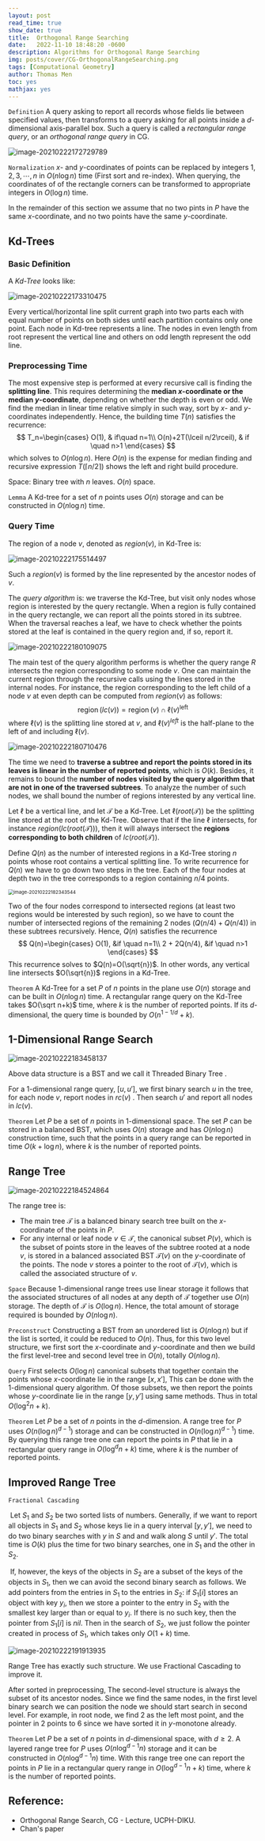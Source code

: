 ```yaml
---
layout: post
read_time: true
show_date: true
title:  Orthogonal Range Searching
date:   2022-11-10 18:48:20 -0600
description: Algorithms for Orthogonal Range Searching
img: posts/cover/CG-OrthogonalRangeSearching.png
tags: [Computational Geometry]
author: Thomas Men
toc: yes
mathjax: yes
---
```


`Definition` A query asking to report all records whose fields lie between specified values, then transforms to a query asking for all points inside a $d$-dimensional axis-parallel box. Such a query is called a *rectangular range query*, or an *orthogonal range query* in CG.

![image-20210222172729789](./assets/img/posts/typora-user-images/image-20210222172729789.png)

`Normalization` $x$- and $y$-coordinates of points can be replaced by integers $1,2,3,\cdots, n$ in $O(n\log n)$ time (First sort and re-index).  When querying, the coordinates of of the rectangle corners can be transformed to appropriate integers in $O(\log n)$ time.

In the remainder of this section we assume that no two pints in $P$ have the same $x$-coordinate, and no two points have the same $y$-coordinate.

## Kd-Trees

### Basic Definition

A *Kd-Tree* looks like:

![image-20210222173310475](./assets/img/posts/typora-user-images/image-20210222173310475.png)

Every vertical/horizontal line split current graph into two parts each with equal number of points on both sides until each partition contains only one point. Each node in Kd-tree represents a line. The nodes in even length from root represent the vertical line and others on odd length represent the odd line.

### Preprocessing Time

The most expensive step is performed at every recursive call is finding the **splitting line**. This requires determining the **median $x$-coordinate or the median $y$-coordinate**, depending on whether the depth is even or odd. We find the median in linear time relative simply in such way, sort by $x$- and $y$- coordinates independently. Hence, the building time $T(n)$ satisfies the recurrence:
$$
T_n=\begin{cases}
O(1), & if\quad n=1\\
O(n)+2T(\lceil n/2\rceil), & if \quad n>1
\end{cases}
$$
which solves to $O(n\log n)$. Here $O(n)$ is the expense for median finding and recursive expression $T(\lceil n/2\rceil)$ shows the left and right build procedure.

Space: Binary tree with $n$ leaves. $O(n)$ space.

`Lemma` A Kd-tree for a set of $n$ points uses $O(n)$ storage and can be constructed in $O(n\log n)$ time.

###  Query Time

The region of a node $v$, denoted as $region(v)$, in Kd-Tree is:

![image-20210222175514497](./assets/img/posts/typora-user-images/image-20210222175514497.png)

Such a $region(v)$ is formed by the line represented by the ancestor nodes of $v$. 

The *query algorithm* is: we traverse the Kd-Tree, but visit only nodes whose region is interested by the query rectangle. When a region is fully contained in the query rectangle, we can report all the points stored in its subtree. When the traversal reaches a leaf, we have to check whether the points stored at the leaf is contained in the query region and, if so, report it.

![image-20210222180109075](./assets/img/posts/typora-user-images/image-20210222180109075.png)

The main test of the query algorithm performs is whether the query range $R$ intersects the region corresponding to some node $v$. One can maintain the current region through the recursive calls using the lines stored in the internal nodes. For instance, the region corresponding to the left child of a node $ν$ at even depth can be computed from $region(ν)$ as follows:
$$
\operatorname{region}(l c(v))=\operatorname{region}(v) \cap \ell(v)^{\text {left }}
$$
where $\ell(v)$ is the splitting line stored at $v$, and $\ell(v)^{left}$ is the half-plane to the left of and including $\ell(v)$.

![image-20210222180710476](./assets/img/posts/typora-user-images/image-20210222180710476.png)

The time we need to **traverse a subtree and report the points stored in its leaves is linear in the number of reported points**, which is $O(k)$. Besides, it remains to bound the **number of nodes visited by the query algorithm that are not in one of the traversed subtrees**. To analyze the number of such nodes, we shall bound the number of regions interested by any vertical line. 

Let $\ell$ be a vertical line, and let $\mathcal{T}$ be a Kd-Tree. Let $\ell(root(\mathcal{T}))$ be the splitting line stored at the root of the Kd-Tree. Observe that if the line $\ell$ intersects, for instance $region(lc(root(\mathcal{T})))$, then it will always intersect the **regions corresponding to both children** of $lc(root(\mathcal{T}))$. 

Define $Q(n)$ as the number of interested regions in a Kd-Tree storing $n$ points whose root contains a vertical splitting line. To write recurrence for $Q(n)$ we have to go down two steps in the tree. Each of the four nodes at depth two in the tree corresponds to a region containing $n/4$ points. 

<img src="./assets/img/posts/typora-user-images/image-20210222182343544.png" alt="image-20210222182343544" style="zoom: 67%;" />

Two of the four nodes correspond to intersected regions (at least two regions would be interested by such region), so we have to count the number of intersected regions of the remaining 2 nodes ($Q(n/4)+Q(n/4)$) in these subtrees recursively.  Hence, $Q(n)$ satisfies the recurrence
$$
Q(n)=\begin{cases}
O(1), &if \quad n=1\\
2 + 2Q(n/4), &if \quad n>1
\end{cases}
$$
This recurrence solves to $Q(n)=O(\sqrt{n})$. In other words, any vertical line intersects $O(\sqrt{n})$ regions in a Kd-Tree.

`Theorem` A Kd-Tree for a set $P$ of $n$ points in the plane use $O(n)$ storage and can be built in $O(n\log n)$ time. A rectangular range query on the Kd-Tree takes $O(\sqrt n+k)$ time, where $k$ is the number of reported points. If its $d$-dimensional, the query time is bounded by $O(n^{1-1/d}+k)$.

## 1-Dimensional Range Search

![image-20210222183458137](./assets/img/posts/typora-user-images/image-20210222183458137.png)

Above data structure is a BST and we call it Threaded Binary Tree . 

For a 1-dimensional range query, $[u,u']$, we first binary search $u$ in the tree,  for each node $v$, report nodes in $rc(v)$ . Then search $u'$ and report all nodes in $lc(v)$. 

`Theorem` Let $P$ be a set of $n$ points in 1-dimensional space. The set $P$ can be stored in a balanced BST, which uses $O(n)$ storage and has $O(n\log n)$ construction time, such that the points in a query range can be reported in time $O(k+\log n)$, where $k$ is the number of reported points.

## Range Tree

![image-20210222184524864](./assets/img/posts/typora-user-images/image-20210222184524864.png)

The range tree is:

- The main tree $\mathcal{T}$ is a balanced binary search tree built on the $x$-coordinate of the points in $P$.
- For any internal or leaf node $v\in \mathcal{T}$, the canonical subset $P(v)$, which is the subset of points store in the leaves of the subtree rooted at a node $v$, is stored in a balanced associated BST $\mathcal{T}(v)$ on the $y$-coordinate of the points. The node $v$ stores a pointer to the root of $\mathcal{T}(v)$, which is called the associated structure of $v$.

`Space` Because 1-dimensional range trees use linear storage it follows that the associated structures of all nodes at any depth of $\mathcal{T}$ together use $O(n)$ storage. The depth of $\mathcal{T}$ is $O(\log n)$. Hence, the total amount of storage required is bounded by $O(n\log n)$.

`Preconstruct` Constructing a BST from an unordered list is $O(n\log n)$ but if the list is sorted, it could be reduced to $O(n)$. Thus, for this two level structure, we first sort the $x$-coordinate and $y$-coordinate and then we build the first level-tree and second level tree in $O(n)$, totally $O(n\log n)$.

`Query` First selects $O(\log n)$ canonical subsets that together contain the points whose $x$-coordinate lie in the range $[x,x']$, This can be done with the 1-dimensional query algorithm. Of those subsets, we then report the points whose $y$-coordinate lie in the range $[y,y']$ using same methods. Thus in total $O(\log^2n+k)$.

`Theorem` Let $P$ be a set of $n$ points in the $d$-dimension. A range tree for $P$ uses $O(n(\log n)^{d-1})$ storage and can be constructed in $O(n(\log n)^{d-1})$ time. By querying this range tree one can report the points in $P$ that lie in a rectangular query range in $O(\log^dn+k)$ time, where $k$ is the number of reported points.

## Improved Range Tree

`Fractional Cascading` 

​	Let $S_1$ and $S_2$ be two sorted lists of numbers. Generally, if we want to report all objects in $S_1$ and $S_2$ whose keys lie in a query interval $[y,y']$, we need to do two binary searches with $y$ in $S$ and and walk along $S$ until $y'$. The total time is $O(k)$ plus the time for two binary searches, one in $S_1$ and the other in $S_2$.

​	If, however, the keys of the objects in $S_2$ are a subset of the keys of the objects in $S_1$, then we can avoid the second binary search as follows. We add pointers from the entries in $S_1$ to the entries in $S_2$: if $S_1[i]$ stores an object with key $y_i$, then we store a pointer to the entry in $S_2$ with the smallest key larger than or equal to $y_i$. If there is no such key, then the pointer from $S_1[i]$ is $nil$. Then in the search of $S_2$, we just follow the pointer created in process of $S_1$, which takes only $O(1+k)$ time.

![image-20210222191913935](./assets/img/posts/typora-user-images/image-20210222191913935.png)

Range Tree has exactly such structure. We use Fractional Cascading to improve it. 

After sorted in preprocessing,  The second-level structure is always the subset of its ancestor nodes. Since we find the same nodes, in the first level binary search we can position the node we should start search in second level. For example, in root node, we find 2 as the left most point, and the pointer in 2 points to 6 since we have sorted it in $y$-monotone already. 

`Theorem` Let $P$ be a set of $n$ points in $d$-dimensional space, with $d\geq 2$. A layered range tree for $P$ uses $O(n\log^{d-1}n)$ storage and it can be constructed in $O(n\log^{d-1}n)$ time. With this range tree one can report the points in $P$ lie in a rectangular query range in $O(\log^{d-1}n+k)$ time, where $k$ is the number of reported points. 

## Reference:

- Orthogonal Range Search, CG - Lecture, UCPH-DIKU.
- Chan's paper